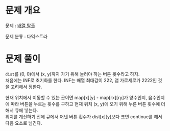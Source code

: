 # 문제 개요

문제 : [배열 탈출](https://www.acmicpc.net/problem/11909)

문제 분류 : 다익스트라

# 문제 풀이

`dist`를 (0, 0)에서 (x, y)까지 가기 위해 눌러야 하는 버튼 횟수라고 하자.  
처음에는 INF로 초기화를 한다. INF는 배열 최대값이 222, 맵 가로세로가 2222인 것을 고려해서 정한다.

현재 위치에서 이동할 수 있는 곳이면 map[x][y] - map[rx][ry]가 양수인지, 음수인지에 따라 버튼을 누르는 횟수를 구하고 현재 위치 (x, y)에 오기 위해 누른 버튼 횟수에 더해서 큐에 넣는다.  
위치를 계산하기 전에 큐에서 꺼낸 버튼 횟수가 dist[x][y]보다 크면 continue를 해서 다음 요소로 넘긴다.
